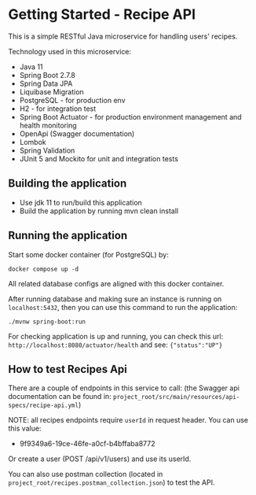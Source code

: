 # Getting Started - Recipe API

This is a simple RESTful Java microservice for handling users' recipes. 

Technology used in this microservice:

* Java 11
* Spring Boot 2.7.8
* Spring Data JPA
* Liquibase Migration
* PostgreSQL - for production env
* H2 - for integration test
* Spring Boot Actuator - for production environment management and health monitoring
* OpenApi (Swagger documentation)
* Lombok
* Spring Validation
* JUnit 5 and Mockito for unit and integration tests

##  Building the application
* Use jdk 11 to run/build this application
* Build the application by running mvn clean install

## Running the application
Start some docker container (for PostgreSQL) by:
```
docker compose up -d
```

All related database configs are aligned with this docker container.

After running database and making sure an instance is running on `localhost:5432`, then you can use this command to run the application:
```
./mvnw spring-boot:run
```

For checking application is up and running, you can check this url: `http://localhost:8080/actuator/health` and see: `{"status":"UP"}`

## How to test Recipes Api

There are a couple of endpoints in this service to call:
(the Swagger api documentation can be found in: `project_root/src/main/resources/api-specs/recipe-api.yml`)

NOTE: all recipes endpoints require `userId` in request header. You can use this value:
* 9f9349a6-19ce-46fe-a0cf-b4bffaba8772

Or create a user (POST /api/v1/users) and use its userId. 

You can also use postman collection (located in `project_root/recipes.postman_collection.json`) to test the API.